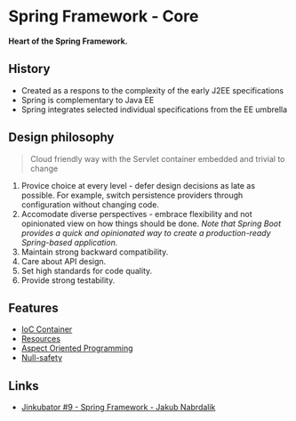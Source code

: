 # Spring Framework - Core

**Heart of the Spring Framework.**

## History

* Created as a respons to the complexity of the early J2EE specifications
* Spring is complementary to Java EE
* Spring integrates selected individual specifications from the EE umbrella

## Design philosophy

> Cloud friendly way with the Servlet container embedded and trivial to change

1. Provice choice at every level - defer design decisions as late as possible.
For example, switch persistence providers through configuration without changing code.
2. Accomodate diverse perspectives - embrace flexibility and not opinionated view on how things should be done. 
*Note that Spring Boot provides a quick and opinionated way to create a production-ready Spring-based application.*
3. Maintain strong backward compatibility.
4. Care about API design.
5. Set high standards for code quality.
6. Provide strong testability.

## Features

* [IoC Container](./core/ioc_containers.md)
* [Resources](./core/resources.md)
* [Aspect Oriented Programming](./core/aop.md)
* [Null-safety](./core/null_safety.md)

## Links

* [Jinkubator #9 - Spring Framework - Jakub Nabrdalik](https://www.youtube.com/watch?v=RQEsSCwsRf0)
